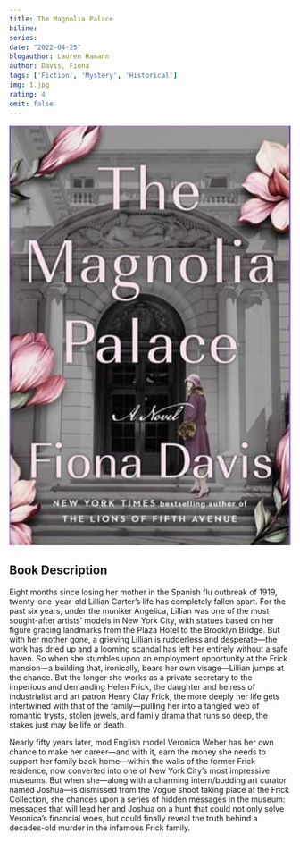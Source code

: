 ```yaml
---
title: The Magnolia Palace
biline:
series: 
date: "2022-04-25"
blogauthor: Lauren Hamann
author: Davis, Fiona
tags: ['Fiction', 'Mystery', 'Historical']
img: 1.jpg
rating: 4
omit: false
---
```


![Book Cover](1.jpg)

## Book Description

Eight months since losing her mother in the Spanish flu outbreak of 1919, twenty-one-year-old Lillian Carter’s life has completely fallen apart. For the past six years, under the moniker Angelica, Lillian was one of the most sought-after artists’ models in New York City, with statues based on her figure gracing landmarks from the Plaza Hotel to the Brooklyn Bridge. But with her mother gone, a grieving Lillian is rudderless and desperate—the work has dried up and a looming scandal has left her entirely without a safe haven. So when she stumbles upon an employment opportunity at the Frick mansion—a building that, ironically, bears her own visage—Lillian jumps at the chance. But the longer she works as a private secretary to the imperious and demanding Helen Frick, the daughter and heiress of industrialist and art patron Henry Clay Frick, the more deeply her life gets intertwined with that of the family—pulling her into a tangled web of romantic trysts, stolen jewels, and family drama that runs so deep, the stakes just may be life or death.

Nearly fifty years later, mod English model Veronica Weber has her own chance to make her career—and with it, earn the money she needs to support her family back home—within the walls of the former Frick residence, now converted into one of New York City’s most impressive museums. But when she—along with a charming intern/budding art curator named Joshua—is dismissed from the Vogue shoot taking place at the Frick Collection, she chances upon a series of hidden messages in the museum: messages that will lead her and Joshua on a hunt that could not only solve Veronica’s financial woes, but could finally reveal the truth behind a decades-old murder in the infamous Frick family.